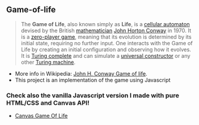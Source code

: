 ## Game-of-life

> The **Game of Life**, also known simply as **Life**, is a [cellular automaton](https://en.wikipedia.org/wiki/Cellular_automaton "Cellular automaton") devised by the British [mathematician](https://en.wikipedia.org/wiki/Mathematician "Mathematician") [John Horton Conway](https://en.wikipedia.org/wiki/John_Horton_Conway "John Horton Conway") in 1970. It is a [zero-player game](https://en.wikipedia.org/wiki/Zero-player_game "Zero-player game"), meaning that its evolution is determined by its initial state, requiring no further input. One interacts with the Game of Life by creating an initial configuration and observing how it evolves. It is [Turing complete](https://en.wikipedia.org/wiki/Turing_complete "Turing complete") and can simulate a [universal constructor](https://en.wikipedia.org/wiki/Von_Neumann_universal_constructor) or any other [Turing machine](https://en.wikipedia.org/wiki/Turing_machine "Turing machine").

- More info in Wikipedia: [John H. Conway Game of life](https://en.wikipedia.org/wiki/Conway%27s_Game_of_Life).
- This project is an implementation of the game using Javascript

### Check also the vanilla Javascript version I made with pure HTML/CSS and Canvas API!

- [Canvas Game Of Life](https://github.com/edXmO/game-of-life)
